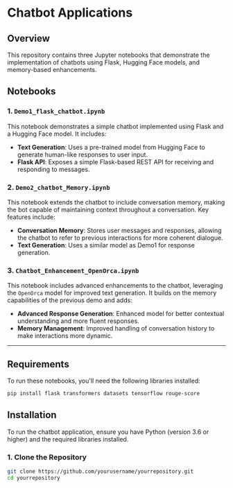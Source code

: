 # **Chatbot Applications**

## **Overview**
This repository contains three Jupyter notebooks that demonstrate the implementation of chatbots using Flask, Hugging Face models, and memory-based enhancements.

## **Notebooks**

### **1. `Demo1_flask_chatbot.ipynb`**
This notebook demonstrates a simple chatbot implemented using Flask and a Hugging Face model. It includes:
- **Text Generation**: Uses a pre-trained model from Hugging Face to generate human-like responses to user input.
- **Flask API**: Exposes a simple Flask-based REST API for receiving and responding to messages.

### **2. `Demo2_chatbot_Memory.ipynb`**
This notebook extends the chatbot to include conversation memory, making the bot capable of maintaining context throughout a conversation. Key features include:
- **Conversation Memory**: Stores user messages and responses, allowing the chatbot to refer to previous interactions for more coherent dialogue.
- **Text Generation**: Uses a similar model as Demo1 for response generation.

### **3. `Chatbot_Enhancement_OpenOrca.ipynb`**
This notebook includes advanced enhancements to the chatbot, leveraging the `OpenOrca` model for improved text generation. It builds on the memory capabilities of the previous demo and adds:
- **Advanced Response Generation**: Enhanced model for better contextual understanding and more fluent responses.
- **Memory Management**: Improved handling of conversation history to make interactions more dynamic.

---
## **Requirements**

To run these notebooks, you'll need the following libraries installed:

```bash
pip install flask transformers datasets tensorflow rouge-score
```
## **Installation**

To run the chatbot application, ensure you have Python (version 3.6 or higher) and the required libraries installed.

### 1. **Clone the Repository**
```bash
git clone https://github.com/yourusername/yourrepository.git
cd yourrepository
```



